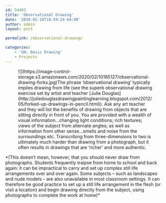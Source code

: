 ```yaml
---
id: 54403
title: 'Observational Drawing'
date: '2020-02-10T18:59:24-04:00'
author: admin
layout: post

permalink: /observational-drawing/

categories:
    - 'GN: Basic Drawing'
    - Projects
---
```


<div class="wp-block-media-text alignwide is-vertically-aligned-top"><figure class="wp-block-media-text__media">![](https://image-control-storage.s3.amazonaws.com/2020/02/10185127/observational-drawing-forks.jpg)<span style="font-size: inherit;">The phrase ‘observational drawing’ typically implies drawing from life (see the superb observational drawing exercise set by artist and teacher </span>[Julie Douglas](http://juliedouglasdrawingpaintinglearning.blogspot.com/2012/05/forked-up-drawings-in-pencil.html)<span style="font-size: inherit;">). Ask any art teacher and they will list the benefits of drawing from objects that are sitting directly in front of you. You are provided with a wealth of visual information…changing light conditions; rich textures; views of the subject from alternate angles; as well as information from other sense…smells and noise from the surroundings etc. Transcribing from three-dimensions to two is ultimately much harder than drawing from a photograph, but it often results in drawings that are ‘richer’ and more authentic.</span></figure><div class="wp-block-media-text__content">*(This doesn’t mean, however, that you should never draw from photographs. Students frequently traipse from home to school and back again: it can be impractical to carry and set up complex still life arrangements over and over again. Some subjects – such as landscapes and nude models – are also unavailable in most classroom settings. It can therefore be good practice to set up a still life arrangement in the flesh (or visit a location) and begin drawing directly from the subject, using photographs to complete the work at home)*

</div></div>